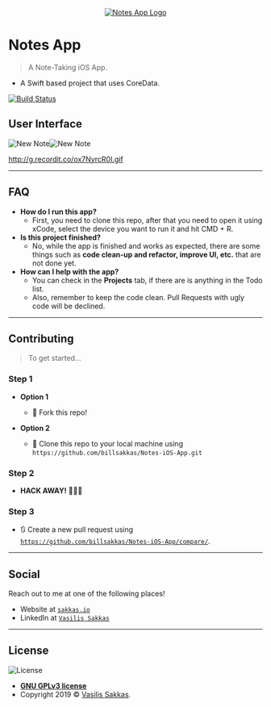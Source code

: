 <p align="center">
    <a href="https://github.com/billsakkas/Notes-iOS-App">
        <img src="https://github.com/billsakkas/Notes-iOS-App/raw/master/Assets/Images/Logo.png" title="Notes App Logo" alt="Notes App Logo">
    </a>
</p>

# Notes App

> A Note-Taking iOS App.
- A Swift based project that uses CoreData.

[![Build Status](http://img.shields.io/travis/badges/badgerbadgerbadger.svg?style=flat-square)](https://travis-ci.org/badges/badgerbadgerbadger) 
<!-- [![Dependency Status](http://img.shields.io/gemnasium/badges/badgerbadgerbadger.svg?style=flat-square)](https://gemnasium.com/badges/badgerbadgerbadger) 
[![Coverage Status](http://img.shields.io/coveralls/badges/badgerbadgerbadger.svg?style=flat-square)](https://coveralls.io/r/badges/badgerbadgerbadger) 
[![Code Climate](http://img.shields.io/codeclimate/github/badges/badgerbadgerbadger.svg?style=flat-square)](https://codeclimate.com/github/badges/badgerbadgerbadger)
[![Github Issues](http://githubbadges.herokuapp.com/badges/badgerbadgerbadger/issues.svg?style=flat-square)](https://github.com/badges/badgerbadgerbadger/issues)
[![Pending Pull-Requests](http://githubbadges.herokuapp.com/badges/badgerbadgerbadger/pulls.svg?style=flat-square)](https://github.com/badges/badgerbadgerbadger/pulls)
[![Gem Version](http://img.shields.io/gem/v/badgerbadgerbadger.svg?style=flat-square)](https://rubygems.org/gems/badgerbadgerbadger)
[![License](http://img.shields.io/:license-mit-blue.svg?style=flat-square)](http://badges.mit-license.org)
[![Badges](http://img.shields.io/:badges-9/9-ff6799.svg?style=flat-square)](https://github.com/badges/badgerbadgerbadger)
-->
<!-- For more on these wonderful ~~badgers~~ badges, refer to <a href="http://badges.github.io/badgerbadgerbadger/" target="_blank">`badgerbadgerbadger`</a>. -->

## User Interface

![New Note](http://g.recordit.co/Ria0fcj369.gif)![New Note](http://g.recordit.co/eKo4IBAp6y.gif)

http://g.recordit.co/ox7NyrcR0I.gif

---
<!--
## Table of Contents (Optional)

> If you're `README` has a lot of info, section headers might be nice.

- [Installation](#installation)
- [Features](#features)
- [Contributing](#contributing)
- [Team](#team)
- [FAQ](#faq)
- [Support](#support)
- [License](#license)

---
## Features
## Tests (Optional)

- Going into more detail on code and technologies used
- I utilized this nifty <a href="https://github.com/adam-p/markdown-here/wiki/Markdown-Cheatsheet" target="_blank">Markdown Cheatsheet</a> for this sample `README`.

---
-->
## FAQ

- **How do I run this app?**
    - First, you need to clone this repo, after that you need to open it using xCode, select the device you want to run it and hit CMD + R.
- **Is this project finished?**
    - No, while the app is finished and works as expected, there are some things such as **code clean-up and refactor, improve UI, etc.** that are not done yet. 
- **How can I help with the app?**
    - You can check in the **Projects** tab, if there are is anything in the Todo list.
    - Also, remember to keep the code clean. Pull Requests with ugly code will be declined.
---

## Contributing

> To get started...

### Step 1

- **Option 1**
    - 🍴 Fork this repo!

- **Option 2**
    - 👯 Clone this repo to your local machine using `https://github.com/billsakkas/Notes-iOS-App.git`

### Step 2

- **HACK AWAY!** 🔨🔨🔨

### Step 3

- 🔃 Create a new pull request using <a href="https://github.com/billsakkas/Notes-iOS-App/compare/" target="_blank">`https://github.com/billsakkas/Notes-iOS-App/compare/`</a>.

---

## Social

Reach out to me at one of the following places!

- Website at <a href="http://sakkas.io" target="_blank">`sakkas.io`</a>
- LinkedIn at <a href="https://www.linkedin.com/in/vasilis-sakkas-931764119/" target="_blank">`Vasilis Sakkas`</a>

---
<!--
## Donations

- You could include a <a href="https://cdn.rawgit.com/gratipay/gratipay-badge/2.3.0/dist/gratipay.png" target="_blank">Gratipay</a> link as well.

[![Support via Gratipay](https://cdn.rawgit.com/gratipay/gratipay-badge/2.3.0/dist/gratipay.png)](https://gratipay.com/fvcproductions/)


---
-->
<!-- https://img.shields.io/github/license/billsakkas/Notes-iOS-App.svg?style=for-the-badge -->
## License

![License](https://img.shields.io/github/license/billsakkas/Notes-iOS-App.svg?style=for-the-badge)
- **[GNU GPLv3 license](https://choosealicense.com/licenses/gpl-3.0/)**
- Copyright 2019 © <a href="http://sakkas.io" target="_blank">Vasilis Sakkas</a>.
